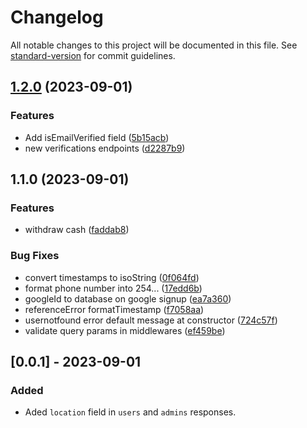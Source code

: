 # Changelog

All notable changes to this project will be documented in this file. See [standard-version](https://github.com/conventional-changelog/standard-version) for commit guidelines.

## [1.2.0](https://github.com/glitex-interns-june-2023/habapay-api/compare/v1.1.0...v1.2.0) (2023-09-01)


### Features

* Add isEmailVerified field ([5b15acb](https://github.com/glitex-interns-june-2023/habapay-api/commit/5b15acb80b1dfad73d1e2d78ca93e6c1133977f2))
* new verifications endpoints ([d2287b9](https://github.com/glitex-interns-june-2023/habapay-api/commit/d2287b914a5f0efe3720285d05d7e9be29d87a21))

## 1.1.0 (2023-09-01)


### Features

* withdraw cash ([faddab8](https://github.com/glitex-interns-june-2023/habapay-api/commit/faddab874491f1c29ef07a924943df02b96ee38d))


### Bug Fixes

* convert timestamps to isoString ([0f064fd](https://github.com/glitex-interns-june-2023/habapay-api/commit/0f064fd9d09280b3263444bd532956f54b9196eb))
* format phone number into 254... ([17edd6b](https://github.com/glitex-interns-june-2023/habapay-api/commit/17edd6b88e99f76f99fa05bb71d1afa311de1227))
* googleId to database on google signup ([ea7a360](https://github.com/glitex-interns-june-2023/habapay-api/commit/ea7a3608d0181a94af378fc639bf89c43d1b7b84))
* referenceError formatTimestamp ([f7058aa](https://github.com/glitex-interns-june-2023/habapay-api/commit/f7058aab563ced493428fce1ca4989e00b976fac))
* usernotfound error default message at constructor ([724c57f](https://github.com/glitex-interns-june-2023/habapay-api/commit/724c57f3e6a02545fd73678cdba45c9793eaef9c))
* validate query params in middlewares ([ef459be](https://github.com/glitex-interns-june-2023/habapay-api/commit/ef459bedec37250c7af006ce48ad974c932b52af))

## [0.0.1] - 2023-09-01
### Added
- Aded `location` field in `users` and `admins` responses.
 
